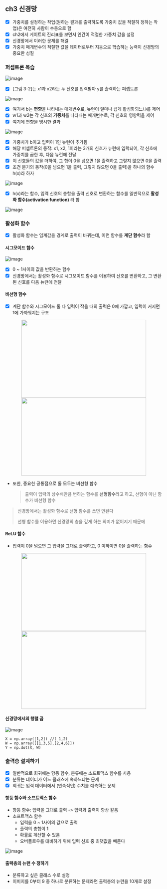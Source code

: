 ## ch3 신경망
- [x] 가중치를 설정하는 작업(원하는 결과를 출력하도록 가중치 값을 적절히 정하는 작업)은 여전히 사람이 수동으로 함
- [x] ch2에서 게이트의 진리표를 보면서 인간이 적절한 가중치 값을 설정
- [x] 신경망에서 이러한 문제를 해결
- [x] 가중치 매개변수의 적절한 값을 데이터로부터 지동으로 학습하는 능력이 신경망의 중요한 성질

### 퍼셉트론 복습

![image](https://user-images.githubusercontent.com/83503188/161227750-45783848-f269-4c52-b67f-c6fa14084873.png)

- [x] [그림 3-2]는 x1과 x2라는 두 신호를 입력받아 y를 출력하는 퍼셉트론


![image](https://user-images.githubusercontent.com/83503188/161227958-dc1c33d4-bfb5-43d5-97cb-279447ab2f04.png)
- [x] 여기서 b는 **편향**을 나타내는 매개변수로, 뉴런이 얼마나 쉽게 활성화되느냐를 제어
- [x] w1과 w2는 각 신호의 **가중치**를 나타내는 매개변수로, 각 신호의 영향력을 제어
- [x] 여기에 편향을 명시한 결과

![image](https://user-images.githubusercontent.com/83503188/161227757-a1164673-cbfb-4ead-9461-e1fa467c63cd.png)
- [x] 가중치가 b이고 입력이 1인 뉴런이 추가됨
- [x] 해당 퍼셉트론의 동작: x1, x2, 1이라는 3개의 신호가 뉴런에 입력되어, 각 신호에 가중치를 곱한 후, 다음 뉴런에 전달
- [x] 이 신호들의 값을 더하여, 그 합이 0을 넘으면 1을 출력하고 그렇지 않으면 0을 출력
- [x] 조건 분기의 동작(0을 넘으면 1을 출력, 그렇지 않으면 0을 출력)을 하나의 함수 h(x)라 하자

![image](https://user-images.githubusercontent.com/83503188/161228795-465f68d5-c3b2-44e0-912d-407e14779be2.png)

- [x] h(x)라는 함수, 입력 신호의 총합을 출력 신호로 변환하는 함수를 일반적으로 **활성화 함수(activation function)** 라 함

![image](https://user-images.githubusercontent.com/83503188/161227791-9281b50d-173d-4f74-9266-80a28518d7d8.png)

### 활성화 함수
- [x] 활성화 함수는 임계값을 경계로 출력이 바뀌는데, 이런 함수를 **계단 함수**라 함

#### 시그모이드 함수
![image](https://user-images.githubusercontent.com/83503188/161227799-ef5cbdce-fd54-45de-b687-5b9c057f5688.png)

- [x] 0 ~ 1사이의 값을 반환하는 함수
- [x] 신경망에서는 활성화 함수로 시그모이드 함수를 이용하여 신호를 변환하고, 그 변환된 신호를 다음 뉴런에 전달

#### 비선형 함수
- [x] 계단 함수와 시그모이드 둘 다 입력이 작을 때의 출력은 0에 가깝고, 입력이 커지면 1에 가까워지는 구조

<p align="center">
  <img src="https://user-images.githubusercontent.com/83503188/162184272-53a9d0ea-6d68-4e73-9523-9c84bcb376b5.png" width="400px" height="250px"/>
  <img src="https://user-images.githubusercontent.com/83503188/162184323-e449d641-1ccc-4b5c-82df-22d1a8183183.png" width="400px" height="250px"/>
</p>

- 또한, 중요한 공통점으로 둘 모두는 비선형 함수 
  > 출력이 입력의 상수배만큼 변하는 함수를 **선형함수**라고 하고, 선형이 아닌 함수가 비선형 함수

> 신경망에서는 활성화 함수로 선형 함수를 쓰면 안된다 
> 
> 선형 함수를 이용하면 신경망의 층을 깊게 하는 의미가 없어지기 때문에


#### ReLU 함수
- 입력이 0을 넘으면 그 입력을 그대로 출력하고, 0 이하이면 0을 출력하는 함수

<p align="center">
  <img src="https://user-images.githubusercontent.com/83503188/161227811-9a2fe38b-b2bb-47eb-bdf9-cb640e4d0d08.png" width="400px" height="250px"/>
  <img src="https://user-images.githubusercontent.com/83503188/161227823-08df86c2-4390-49ae-8287-c9b9f24711f9.png" width="400px" height="250px"/>
</p>

#### 신경망에서의 행렬 곱
![image](https://user-images.githubusercontent.com/83503188/161227839-6e74134d-bb8d-47b6-aafa-b6c5de2ffe18.png)

```
X = np.array([1,2]) //( 1,2)
W = np.array([[1,3,5],[2,4,6]])
Y = np.dot(X, W)
```
### 출력층 설계하기
- [x] 일반적으로 회귀에는 항등 함수, 분류에는 소프트맥스 함수를 사용
- [x] 분류는 데이터가 어느 클래스에 속하느냐는 문제 
- [x] 회귀는 입력 데이터에서 (연속적인) 수치를 예측하는 문제   

#### 항등 함수와 소프트맥스 함수
- 항등 함수: 입력을 그대로 출력 -> 입력과 출력이 항상 같음
- 소프트맥스 함수 
  - 입력을 0 ~ 1사이의 값으로 출력
  - 출력의 총합이 1
  - 확률로 계산할 수 있음
  - 오버플로우를 대비하기 위해 입력 신호 중 최댓값을 빼준다

![image](https://user-images.githubusercontent.com/83503188/161227861-946e2116-ab82-4758-9a03-da991e3f5e27.png)

#### 출력층의 뉴런 수 정하기
- 분류하고 싶은 클래스 수로 설정
- 이미지를 0부터 9 중 하나로 분류하는 문제라면 출력층의 뉴런을 10개로 설정

